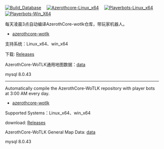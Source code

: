 [![Build_Database](https://github.com/ganan3917/build_azerothcore/actions/workflows/Build_Database.yml/badge.svg?branch=main&event=workflow_dispatch)](https://github.com/ganan3917/build_azerothcore/actions/workflows/Build_Database.yml)　
[![Azerothcore-Linux_x64](https://github.com/ganan3917/build_azerothcore/actions/workflows/Azerothcore-Linux_x64.yml/badge.svg?event=workflow_dispatch)](https://github.com/ganan3917/build_azerothcore/actions/workflows/Azerothcore-Linux_x64.yml)　
[![Playerbots-Linux_x64](https://github.com/ganan3917/build_azerothcore/actions/workflows/Playerbots-Linux_x64.yml/badge.svg?event=workflow_dispatch)](https://github.com/ganan3917/build_azerothcore/actions/workflows/Playerbots-Linux_x64.yml)　
[![Playerbots-Win_X64](https://github.com/ganan3917/build_azerothcore/actions/workflows/Playerbots-Win_X64.yml/badge.svg?event=workflow_dispatch)](https://github.com/ganan3917/build_azerothcore/actions/workflows/Playerbots-Win_X64.yml)　

每天凌晨3点自动编译AzerothCore-wotlk仓库，带玩家机器人。

 - [azerothcore-wotlk](https://github.com/liyunfan1223/azerothcore-wotlk)

支持系统：Linux_x64、win_x64

下载: [Releases](https://github.com/ganan3917/build_azerothcore/releases)

AzerothCore-WoTLK通用地图数据：[data](https://github.com/ganan3917/azerothcore-data.git)

mysql 8.0.43

---

Automatically compile the AzerothCore-WoTLK repository with player bots at 3:00 AM every day.

 - [azerothcore-wotlk](https://github.com/liyunfan1223/azerothcore-wotlk)

Supported Systems：Linux_x64、win_x64

download: [Releases](https://github.com/ganan3917/build_azerothcore/releases)

AzerothCore-WoTLK General Map Data: [data](https://github.com/ganan3917/azerothcore-data.git)

mysql 8.0.43
